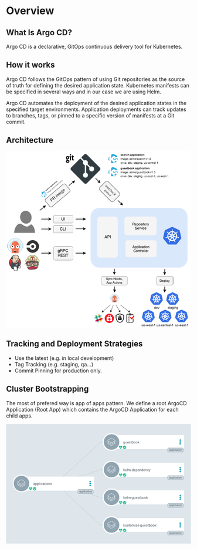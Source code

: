 # Overview

## What Is Argo CD?

Argo CD is a declarative, GitOps continuous delivery tool for Kubernetes.

## How it works

Argo CD follows the GitOps pattern of using Git repositories as the source of truth for defining the desired application state. Kubernetes manifests can be specified in several ways and in our case we are using Helm.

Argo CD automates the deployment of the desired application states in the specified target environments. Application deployments can track updates to branches, tags, or pinned to a specific version of manifests at a Git commit.

## Architecture

![](images/argocd_architecture.png)


## Tracking and Deployment Strategies

- Use the latest (e.g. in local development)
- Tag Tracking (e.g. staging, qa...)
- Commit Pinning for production only.

## Cluster Bootstrapping

The most of prefered way is app of apps pattern. We define a root ArgoCD Application (Root App) which contains the ArgoCD Application for each child apps.

![](images/application-of-applications.png)